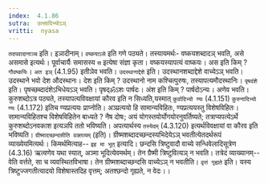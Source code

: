 ```yaml
---
index:  4.1.86
sutra:  उत्सादिभ्योऽञ्
vritti:  nyasa
---
```


`तदपवादानाञ्च` इति। इञादीनाम्। `वष्कयाऽसे` इति गणे पठ्यते। तस्यायमर्थः- वष्कयशब्दादञ् भवति, असे असमासे इत्यर्थः। पूर्वाचार्यैः समासस्य `स` इत्येषा संज्ञा कृता। वष्कयस्यापत्यं वाष्कयः। अस इति किम् ? `गौवष्कयिः`। `अत इञ्` (4.1.95) इतीञेव भवति। `उदस्थानाद्देशे` इति। उदस्थानशब्दाद्देशे वाच्येऽञ् भवति। उदस्थाने भवो देश औदस्थानः। देश इति किम् ? उदस्थानो नाम कश्चित्पुरुषः, तस्यापत्यमौदस्थानिः। `पृषदंशे` इति। पृषच्छब्दादंशेऽभिधेयऽञ् भवति। पृषद्ॐऽशः पार्षदः। अंश इति किम् ? पार्षदोऽन्यः। अणेव भवति। कुरुशब्दोऽत्र पठ्यते, तस्यापत्यविवक्षायां कौरव इति न सिध्यति,यस्मात् `कुर्वादिभ्यो ण्यः` (4.1.151) `कुरुनादिभ्यो ण्यः` (4.1.172) इतिच ण्यप्रत्ययः प्राप्नोति। अञ्प्रत्ययो हि सामान्यविहितः, ण्यप्रत्ययस्तु विशेषविहितः। सामान्यविहितश्च विशेषविहितेन बाध्यते ? नैष दोषः; अयं योगस्तयोर्योगयोरनुवर्तिष्यते; तत्राप्यपत्येऽर्थे कुरुशब्दोऽनवकाश इत्यञपि ततो भविष्यति। अपत्यार्थस्य `तस्येदम्` (4.3.120) इत्यर्थविवक्षायां वा कौरव इति भविष्यति।
`ग्रीष्मादच्छन्दसीति वक्तव्यम्` (इति)। ग्रीष्मशब्दादच्छन्दस्यभिदेयेऽञ् भवतीत्येतदर्थरूपं व्याख्येयमित्यर्थः। किमर्थमित्याह-- `इह मा भूत्` इत्यादि। छन्दसि त्रिष्टुवादौ वाच्ये सन्धिवेलादिसूत्रेण (4.3.16) ऋत्वणेव यथा स्यात्, अञ्मा भूदित्येवमर्थम्। तेन ग्रैष्मी त्रिष्टुवित्यञ् न भवति। तत्रेदं व्याख्यानम्-- वेति वर्त्तते, सा च व्यवस्थितविभाषा। तेन ग्रीष्मशब्दाच्छन्दसि वाच्येऽञ् न भवतीति। `वृत्तं गृह्यते` इति। यस्य त्रिष्टुज्जगतीत्यादयो विशेषास्तदिह वृत्तम्; अतश्छन्दो गृह्यते, न वेदः।।

